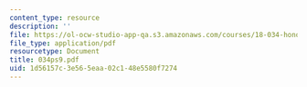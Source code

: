 ```yaml
---
content_type: resource
description: ''
file: https://ol-ocw-studio-app-qa.s3.amazonaws.com/courses/18-034-honors-differential-equations-spring-2004/1d56157c3e565eaa02c148e5580f7274_034ps9.pdf
file_type: application/pdf
resourcetype: Document
title: 034ps9.pdf
uid: 1d56157c-3e56-5eaa-02c1-48e5580f7274
---
```

